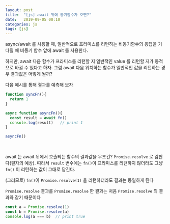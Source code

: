 ```yaml
---
layout: post
title:  "[js] await 뒤에 동기함수가 오면?"
date:   2019-09-05 00:10
categories: js
tags: [js]
---
```

async/await 를 사용할 때, 일반적으로 프라미스를 리턴하는 비동기함수의 응답을 기다릴 때 비동기 함수 앞에 await 를 사용한다.

하지만, await 다음 함수가 프라미스를 리턴할 지 일반적인 value 를 리턴할 지가 동적으로 바뀔 수 있다고 하자. 그럼 await 다음 위치하는 함수가 일반적인 값을 리턴하는 경우 결과값은 어떻게 될까?

다음 예시를 통해 결과를 예측해 보자

```javascript
function syncFn(){
  return 1
}

async function asyncFn(){
  const result = await fn()
  console.log(result)   // print 1
}

asyncFn()
```

<br>

await 는 await 뒤에서 호출되는 함수의 결과값을 무조건? `Promise.resolve` 로 감싼다(필자의 예상). 따라서 `result` 변수에는 `fn()`이 프라미스를 리턴하지 않더라도 그냥 `fn()` 이 리턴하는 값이 그대로 담긴다.

(그러므로) `fn()`이 `Promise.resolve(1)` 을 리턴하더라도 결과는 동일하게 된다

`Promise.resolve` 결과를 `Promise.resolve` 한 결과는 처음 `Promise.resolve` 의 결과와 같기 때문이다

```javascript
const a = Promise.resolve(1)
const b = Promise.resolve(a)
console.log(a === b)  // print true
```